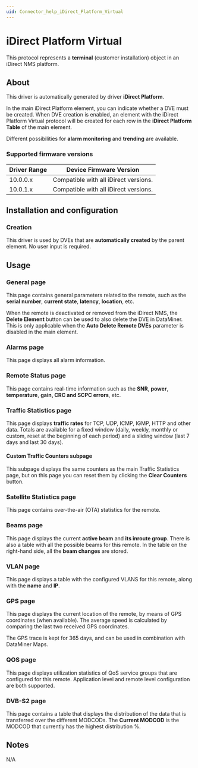 ```yaml
---
uid: Connector_help_iDirect_Platform_Virtual
---
```


# iDirect Platform Virtual

This protocol represents a **terminal** (customer installation) object in an iDirect NMS platform.

## About

This driver is automatically generated by driver **iDirect Platform**.

In the main iDirect Platform element, you can indicate whether a DVE must be created. When DVE creation is enabled, an element with the iDirect Platform Virtual protocol will be created for each row in the **iDirect Platform Table** of the main element.

Different possibilities for **alarm monitoring** and **trending** are available.

### Supported firmware versions

| **Driver Range** | **Device Firmware Version**           |
|------------------|---------------------------------------|
| 10.0.0.x         | Compatible with all iDirect versions. |
| 10.0.1.x         | Compatible with all iDirect versions. |

## Installation and configuration

### Creation

This driver is used by DVEs that are **automatically created** by the parent element. No user input is required.

## Usage

### General page

This page contains general parameters related to the remote, such as the **serial number**, **current state**, **latency**, **location**, etc.

When the remote is deactivated or removed from the iDirect NMS, the **Delete Element** button can be used to also delete the DVE in DataMiner. This is only applicable when the **Auto Delete Remote DVEs** parameter is disabled in the main element.

### Alarms page

This page displays all alarm information.

### Remote Status page

This page contains real-time information such as the **SNR**, **power**, **temperature**, **gain, CRC and SCPC errors**, etc.

### Traffic Statistics page

This page displays **traffic rates** for TCP, UDP, ICMP, IGMP, HTTP and other data. Totals are available for a fixed window (daily, weekly, monthly or custom, reset at the beginning of each period) and a sliding window (last 7 days and last 30 days).

#### Custom Traffic Counters subpage

This subpage displays the same counters as the main Traffic Statistics page, but on this page you can reset them by clicking the **Clear Counters** button.

### Satellite Statistics page

This page contains over-the-air (OTA) statistics for the remote.

### Beams page

This page displays the current **active beam** and **its inroute group**. There is also a table with all the possible beams for this remote. In the table on the right-hand side, all the **beam changes** are stored.

### VLAN page

This page displays a table with the configured VLANS for this remote, along with the **name** and **IP**.

### GPS page

This page displays the current location of the remote, by means of GPS coordinates (when available). The average speed is calculated by comparing the last two received GPS coordinates.

The GPS trace is kept for 365 days, and can be used in combination with DataMiner Maps.

### QOS page

This page displays utilization statistics of QoS service groups that are configured for this remote. Application level and remote level configuration are both supported.

### DVB-S2 page

This page contains a table that displays the distribution of the data that is transferred over the different MODCODs. The **Current MODCOD** is the MODCOD that currently has the highest distribution %.

## Notes

N/A
